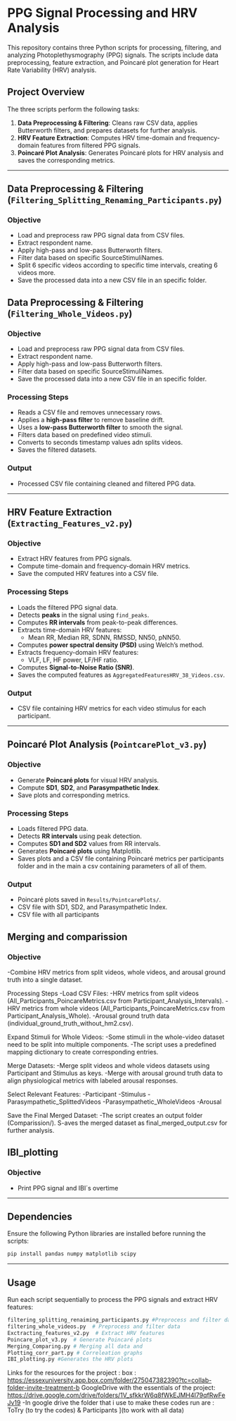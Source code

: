 # PPG Signal Processing and HRV Analysis

This repository contains three Python scripts for processing, filtering, and analyzing Photoplethysmography (PPG) signals. The scripts include data preprocessing, feature extraction, and Poincaré plot generation for Heart Rate Variability (HRV) analysis.

## Project Overview
The three scripts perform the following tasks:
1. **Data Preprocessing & Filtering**: Cleans raw CSV data, applies Butterworth filters, and prepares datasets for further analysis.
2. **HRV Feature Extraction**: Computes HRV time-domain and frequency-domain features from filtered PPG signals.
3. **Poincaré Plot Analysis**: Generates Poincaré plots for HRV analysis and saves the corresponding metrics.

---
##  Data Preprocessing & Filtering (`Filtering_Splitting_Renaming_Participants.py`)
### **Objective**
- Load and preprocess raw PPG signal data from CSV files.
- Extract respondent name.
- Apply high-pass and low-pass Butterworth filters.
- Filter data based on specific SourceStimuliNames.
- Split 6 specific videos according to specific time intervals, creating 6 videos more. 
- Save the processed data into a new CSV file in an specific folder.

##  Data Preprocessing & Filtering (`Filtering_Whole_Videos.py`)
### **Objective**
- Load and preprocess raw PPG signal data from CSV files.
- Extract respondent name.
- Apply high-pass and low-pass Butterworth filters.
- Filter data based on specific SourceStimuliNames.
- Save the processed data into a new CSV file in an specific folder.
  

### **Processing Steps**
- Reads a CSV file and removes unnecessary rows.
- Applies a **high-pass filter** to remove baseline drift.
- Uses a **low-pass Butterworth filter** to smooth the signal.
- Filters data based on predefined video stimuli.
- Converts to seconds timestamp values adn splits videos.
- Saves the filtered datasets.

### **Output**
- Processed CSV file containing cleaned and filtered PPG data.

---
##  HRV Feature Extraction (`Extracting_Features_v2.py`)
### **Objective**
- Extract HRV features from PPG signals.
- Compute time-domain and frequency-domain HRV metrics.
- Save the computed HRV features into a CSV file.

### **Processing Steps**
- Loads the filtered PPG signal data.
- Detects **peaks** in the signal using `find_peaks`.
- Computes **RR intervals** from peak-to-peak differences.
- Extracts time-domain HRV features:
  - Mean RR, Median RR, SDNN, RMSSD, NN50, pNN50.
- Computes **power spectral density (PSD)** using Welch’s method.
- Extracts frequency-domain HRV features:
  - VLF, LF, HF power, LF/HF ratio.
- Computes **Signal-to-Noise Ratio (SNR)**.
- Saves the computed features as `AggregatedFeaturesHRV_38_Videos.csv`.

### **Output**
- CSV file containing HRV metrics for each video stimulus for each participant.

---
## Poincaré Plot Analysis (`PointcarePlot_v3.py`)
### **Objective**
- Generate **Poincaré plots** for visual HRV analysis.
- Compute **SD1**, **SD2**, and **Parasympathetic Index**.
- Save plots and corresponding metrics.

### **Processing Steps**
- Loads filtered PPG data.
- Detects **RR intervals** using peak detection.
- Computes **SD1 and SD2** values from RR intervals.
- Generates **Poincaré plots** using Matplotlib.
- Saves plots and a CSV file containing Poincaré metrics per participants folder and in the main a csv containing parameters of all of them.

### **Output**
- Poincaré plots saved in `Results/PointcarePlots/`.
- CSV file with SD1, SD2, and Parasympathetic Index.
- CSV file with all participants

## Merging and comparission
### **Objective**
-Combine HRV metrics from split videos, whole videos, and arousal ground truth into a single dataset.

Processing Steps
-Load CSV Files:
-HRV metrics from split videos (All_Participants_PoincareMetrics.csv from Participant_Analysis_Intervals).
-HRV metrics from whole videos (All_Participants_PoincareMetrics.csv from Participant_Analysis_Whole).
-Arousal ground truth data (individual_ground_truth_without_hm2.csv).

Expand Stimuli for Whole Videos:
-Some stimuli in the whole-video dataset need to be split into multiple components.
-The script uses a predefined mapping dictionary to create corresponding entries.

Merge Datasets:
-Merge split videos and whole videos datasets using Participant and Stimulus as keys.
-Merge with arousal ground truth data to align physiological metrics with labeled arousal responses.

Select Relevant Features:
-Participant
-Stimulus
-Parasympathetic_SplittedVideos
-Parasympathetic_WholeVideos
-Arousal

Save the Final Merged Dataset:
-The script creates an output folder (Comparission/).
S-aves the merged dataset as final_merged_output.csv for further analysis.

## IBI_plotting
### **Objective**
- Print PPG signal and IBI´s overtime

---
## Dependencies
Ensure the following Python libraries are installed before running the scripts:
```bash
pip install pandas numpy matplotlib scipy
```

---
## Usage
Run each script sequentially to process the PPG signals and extract HRV features:
```bash
filtering_splitting_renaiming_participants.py #Preprocess and filter data
filtering_whole_videos.py  # Preprocess and filter data
Exctracting_features_v2.py  # Extract HRV features
Poincare_plot_v3.py  # Generate Poincaré plots
Merging_Comparing.py # Merging all data and
Plotting_corr_part.py # Correleation graphs
IBI_plotting.py #Generates the HRV plots
```


Links for the resources for the project : 
box : https://essexuniversity.app.box.com/folder/275047382390?tc=collab-folder-invite-treatment-b
GoogleDrive with the essentials of the project: https://drive.google.com/drive/folders/1V_sfkkrW6q8fWkEJMH4I79qfRwFeJv19
-In google drive the folder that i use to make these codes run are : ToTry (to try the codes) & Participants ](to work with all data)


